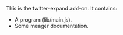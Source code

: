 This is the twitter-expand add-on.  It contains:

* A program (lib/main.js).
* Some meager documentation.
